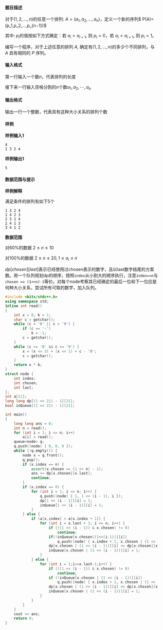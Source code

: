 #### 题目描述

对于$(1, 2, ..., n)$的任意一个排列: $A = (a_1, a_2, ..., a_n)$，定义一个新的序列$ P(A)=(p_1,p_2,…,p_{n−1})$

其中: $p_i$的值按如下方式确定：若 $a_i> a_{i+1}$, 则 $p_i =0$，若 $a_i<a_{i+1}$, 则 $p_i =1$。

编写一个程序，对于上述任意的排列 $A$, 确定有$(1, 2, ..., n)$的多少个不同排列，与 $A$ 具有相同的 $P$ 序列。

#### 输入格式

第一行输入一个数$n$，代表排列的长度

接下来一行输入空格分割的$n$个数$a_1, a_2, \cdots, a_n$

#### 输出格式

输出一行一个整数，代表具有这种大小关系的排列个数

#### 样例

**样例输入1**

```
4
1 3 2 4
```

**样例输出1**

```
5
```

#### 数据范围与提示

**样例解释**

满足条件的排列有如下5个

```
1 3 2 4
1 4 2 3
2 3 1 4
2 4 1 3
3 4 1 2
```

**数据范围**

对60%的数据 $2 \le n \le 10$

对100%的数据 $2 \le n \le 20, 1 \le a_i \le n$



$dp[chosen][last]$表示已经使用过chosen表示的数字，且以last数字结尾的方案数。用一个队列规划dp的顺序，按照`index`从小到大的顺序执行，注意`index==n`与`chosen == (1<<n)-1`等价。对每个node考察其已经确定的最后一位和下一位应是何种大小关系，尝试所有可取的数字，加入队列。



```c++
#include <bits/stdc++.h>
using namespace std;
inline int read()
{
    int x = 0, k = 1;
    char c = getchar();
    while (c < '0' || c > '9') {
        if (c == '-')
            k = -1;
        c = getchar();
    }
    while (c >= '0' && c <= '9') {
        x = (x << 3) + (x << 1) + c - '0';
        c = getchar();
    }
    return x * k;
}
struct node {
    int index;
    int chosen;
    int last;
};
int a[21];
long long dp[(1 << 21) - 1][21];
bool inQueue[(1 << 21) - 1][21];

int main()
{
    long long ans = 0;
    int n = read();
    for (int i = 1; i <= n; i++)
        a[i] = read();
    queue<node> q;
    q.push((node) { 0, 0, 0 });
    while (!q.empty()) {
        node x = q.front();
        q.pop();
        if (x.index == n) {
            assert(x.chosen == (1 << n) - 1);
            ans += dp[x.chosen][x.last];
            continue;
        }
        if (x.index == 0) {
            for (int i = 1; i <= n; i++) {
                q.push((node) { 1, 1 << (i - 1), i });
                dp[1 << (i - 1)][i] = 1;
                inQueue[1 << (i - 1)][i] = 1;
            }
        } else {
            if (a[x.index] < a[x.index + 1]) {
                for (int i = x.last + 1; i <= n; i++) {
                    if (((1 << (i - 1)) & x.chosen) != 0)
                        continue;
                    if(!inQueue[x.chosen|(1<<(i-1))][i])
                        q.push((node) { x.index + 1, x.chosen | (1 << (i - 1)), i });
                    dp[x.chosen | (1 << (i - 1))][i] += dp[x.chosen][x.last];
                    inQueue[x.chosen | (1 << (i - 1))][i] = 1;
                }
            } else {
                for (int i = 1;i<=x.last-1;i++) {
                    if (((1 << (i - 1)) & x.chosen) != 0)
                        continue;
                    if (!inQueue[x.chosen | (1 << (i - 1))][i])
                        q.push((node) { x.index + 1, x.chosen | (1 << (i - 1)), i });
                    dp[x.chosen | (1 << (i - 1))][i] += dp[x.chosen][x.last];
                    inQueue[x.chosen | (1 << (i - 1))][i] = 1;
                }
            }
        }
    }
    cout << ans;
    return 0;
}
```


